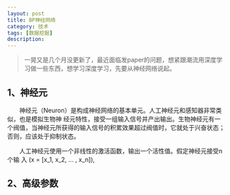 ```yaml
---
layout: post
title: BP神经网络
category: 技术
tags: [数据挖掘]
description: 
---
```


> 一晃又是几个月没更新了，最近面临发paper的问题，想紧跟潮流用深度学习做一些东西，想学习深度学习，先要从神经网络说起。

## 1、神经元 ##

　　神经元（Neuron）是构成神经网络的基本单元。人工神经元和感知器非常类似，也是模拟生物神
经元特性，接受一组输入信号并产出输出。生物神经元有一个阀值，当神经元所获得的输入信号的积累效果超过阀值时，它就处于兴奋状态；否则，应该处于抑制状态。

　　人工神经元使用一个非线性的激活函数，输出一个活性值。假定神经元接受n个输
入 \(x = [x_1, x_2, ... , x_n]\),


 

## 2、高级参数 ##







  



